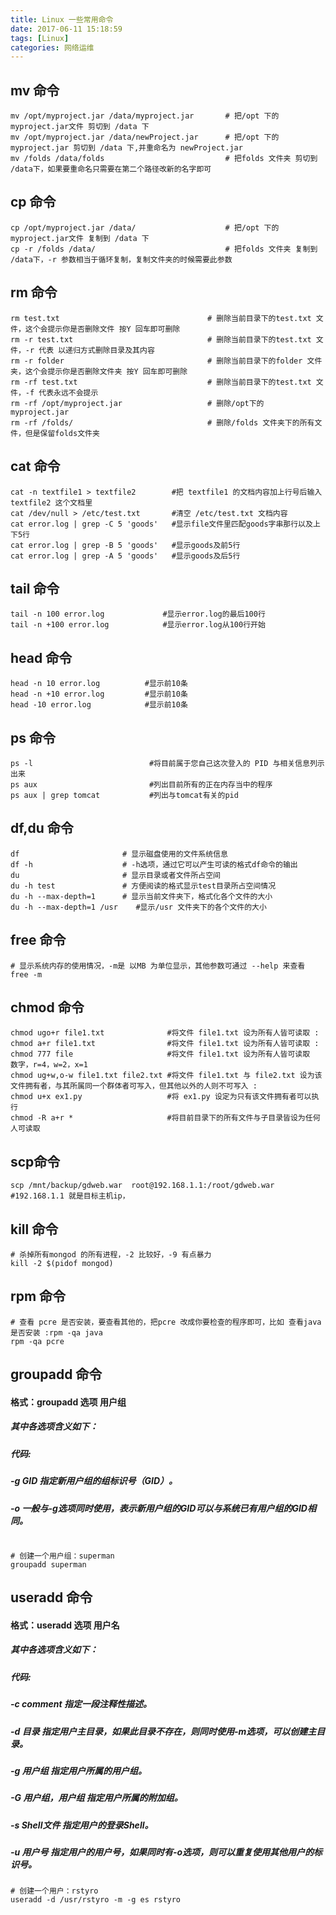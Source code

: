 ```yaml
---
title: Linux 一些常用命令
date: 2017-06-11 15:18:59
tags: [Linux]
categories: 网络运维
---
```

## mv 命令
```
mv /opt/myproject.jar /data/myproject.jar		# 把/opt 下的 myproject.jar文件 剪切到 /data 下
mv /opt/myproject.jar /data/newProject.jar		# 把/opt 下的 myproject.jar 剪切到 /data 下,并重命名为 newProject.jar
mv /folds /data/folds							# 把folds 文件夹 剪切到 /data下，如果要重命名只需要在第二个路径改新的名字即可 
```
## cp 命令
```
cp /opt/myproject.jar /data/					# 把/opt 下的 myproject.jar文件 复制到 /data 下
cp -r /folds /data/								# 把folds 文件夹 复制到 /data下，-r 参数相当于循环复制，复制文件夹的时候需要此参数
```

## rm 命令
```
rm test.txt 								# 删除当前目录下的test.txt 文件，这个会提示你是否删除文件 按Y 回车即可删除
rm -r test.txt 								# 删除当前目录下的test.txt 文件，-r 代表 以递归方式删除目录及其内容
rm -r folder 								# 删除当前目录下的folder 文件夹，这个会提示你是否删除文件夹 按Y 回车即可删除
rm -rf test.txt 							# 删除当前目录下的test.txt 文件，-f 代表永远不会提示
rm -rf /opt/myproject.jar 					# 删除/opt下的 myproject.jar
rm -rf /folds/								# 删除/folds 文件夹下的所有文件，但是保留folds文件夹
```


## cat 命令
```
cat -n textfile1 > textfile2        #把 textfile1 的文档内容加上行号后输入 textfile2 这个文档里
cat /dev/null > /etc/test.txt       #清空 /etc/test.txt 文档内容
cat error.log | grep -C 5 'goods'   #显示file文件里匹配goods字串那行以及上下5行
cat error.log | grep -B 5 'goods'   #显示goods及前5行
cat error.log | grep -A 5 'goods'   #显示goods及后5行
```

## tail 命令
```
tail -n 100 error.log             #显示error.log的最后100行
tail -n +100 error.log            #显示error.log从100行开始
```

## head 命令
```
head -n 10 error.log          #显示前10条
head -n +10 error.log         #显示前10条
head -10 error.log            #显示前10条
```

## ps 命令
```
ps -l                          #将目前属于您自己这次登入的 PID 与相关信息列示出来
ps aux                         #列出目前所有的正在内存当中的程序
ps aux | grep tomcat           #列出与tomcat有关的pid
```

## df,du 命令
```
df                       # 显示磁盘使用的文件系统信息
df -h                    # -h选项，通过它可以产生可读的格式df命令的输出
du                       # 显示目录或者文件所占空间
du -h test               # 方便阅读的格式显示test目录所占空间情况
du -h --max-depth=1      # 显示当前文件夹下，格式化各个文件的大小
du -h --max-depth=1 /usr	#显示/usr 文件夹下的各个文件的大小
```

## free 命令
```
# 显示系统内存的使用情况，-m是 以MB 为单位显示，其他参数可通过 --help 来查看
free -m
```


## chmod 命令

```
chmod ugo+r file1.txt              #将文件 file1.txt 设为所有人皆可读取 :
chmod a+r file1.txt                #将文件 file1.txt 设为所有人皆可读取 :
chmod 777 file                     #将文件 file1.txt 设为所有人皆可读取  数字，r=4，w=2，x=1
chmod ug+w,o-w file1.txt file2.txt #将文件 file1.txt 与 file2.txt 设为该文件拥有者，与其所属同一个群体者可写入，但其他以外的人则不可写入 :
chmod u+x ex1.py                   #将 ex1.py 设定为只有该文件拥有者可以执行
chmod -R a+r *                     #将目前目录下的所有文件与子目录皆设为任何人可读取
```

## scp命令
```
scp /mnt/backup/gdweb.war  root@192.168.1.1:/root/gdweb.war        #192.168.1.1 就是目标主机ip，
```

## kill 命令
```
# 杀掉所有mongod 的所有进程，-2 比较好，-9 有点暴力
kill -2 $(pidof mongod)
```

## rpm 命令
```
# 查看 pcre 是否安装，要查看其他的，把pcre 改成你要检查的程序即可，比如 查看java是否安装 :rpm -qa java
rpm -qa pcre
```
## groupadd  命令
#### 格式：groupadd 选项 用户组
##### 其中各选项含义如下：
##### 代码:
##### -g GID 指定新用户组的组标识号（GID）。
##### -o 一般与-g选项同时使用，表示新用户组的GID可以与系统已有用户组的GID相同。
```

# 创建一个用户组：superman
groupadd superman
```

## useradd 命令
#### 格式：useradd 选项 用户名
##### 其中各选项含义如下：
##### 代码:
##### -c comment 指定一段注释性描述。
##### -d 目录 指定用户主目录，如果此目录不存在，则同时使用-m选项，可以创建主目录。
##### -g 用户组 指定用户所属的用户组。
##### -G 用户组，用户组 指定用户所属的附加组。
##### -s Shell文件 指定用户的登录Shell。
##### -u 用户号 指定用户的用户号，如果同时有-o选项，则可以重复使用其他用户的标识号。
```
# 创建一个用户：rstyro
useradd -d /usr/rstyro -m -g es rstyro
```
